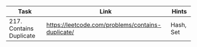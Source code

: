 | Task                    | Link                                              | Hints     |
|-------------------------|---------------------------------------------------|-----------|
| 217. Contains Duplicate | https://leetcode.com/problems/contains-duplicate/ | Hash, Set |
